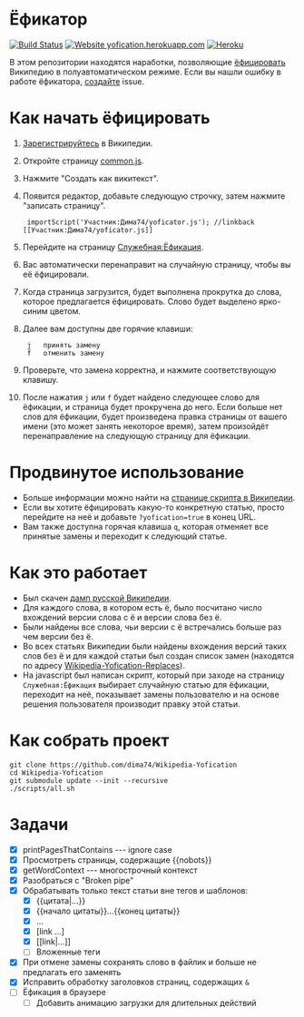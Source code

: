 # Ёфикатор

[![Build Status](https://travis-ci.org/dima74/Wikipedia-Yofication.svg?branch=master)](https://travis-ci.org/dima74/Wikipedia-Yofication)
[![Website yofication.herokuapp.com](https://img.shields.io/website-up-down-green-red/https/yofication.herokuapp.com.svg)](https://yofication.herokuapp.com/)
[![Heroku](https://heroku-badge.herokuapp.com/?app=yofication&svg=1)](https://yofication.herokuapp.com/)

В этом репозитории находятся наработки, позволяющие [ёфицировать](https://ru.wikipedia.org/wiki/Ёфикатор) Википедию в полуавтоматическом режиме. Если вы нашли ошибку в работе ёфикатора, [создайте](https://github.com/dima74/Wikipedia-Yofication/issues/new) issue. 

# Как начать ёфицировать
1. [Зарегистрируйтесь](https://ru.wikipedia.org/w/index.php?title=Служебная:Создать_учётную_запись) в Википедии.
2. Откройте страницу [common.js](https://ru.wikipedia.org/wiki/Служебная:Моя_страница/common.js).
3. Нажмите "Создать как викитекст".
4. Появится редактор, добавьте следующую строчку, затем нажмите "записать страницу".

        importScript('Участник:Дима74/yoficator.js'); //linkback [[Участник:Дима74/yoficator.js]]
    
5. Перейдите на страницу [Служебная:Ёфикация](https://ru.wikipedia.org/wiki/Служебная:Ёфикация).
6. Вас автоматически перенаправит на случайную страницу, чтобы вы её ёфицировали.
7. Когда страница загрузится, будет выполнена прокрутка до слова, которое предлагается ёфицировать. Слово будет выделено ярко-синим цветом.
8. Далее вам доступны две горячие клавиши:

        j   принять замену
        f   отменить замену

9. Проверьте, что замена корректна, и нажмите соответствующую клавишу.
10. После нажатия `j` или `f` будет найдено следующее слово для ёфикации, и страница будет прокручена до него. Если больше нет слов для ёфикации, будет произведена правка страницы от вашего имени (это может занять некоторое время), затем произойдёт перенаправление на следующую страницу для ёфикации.

# Продвинутое использование
* Больше информации можно найти на [странице скрипта в Википедии](https://ru.wikipedia.org/wiki/Участник:Дима74/Скрипт-Ёфикатор).
* Если вы хотите ёфицировать какую-то конкретную статью, просто перейдите на неё и добавьте `?yofication=true` в конец URL.
* Вам также доступна горячая клавиша `q`, которая отменяет все принятые замены и переходит к следующий статье.

# Как это работает
* Был скачен [дамп русской Википедии](https://dumps.wikimedia.org/backup-index.html).
* Для каждого слова, в котором есть ё, было посчитано число вхождений версии слова с ё и версии слова без ё.
* Были найдены все слова, чьи версии с ё встречались больше раз чем версии без ё.
* Во всех статьях Википедии были найдены вхождения версий таких слов без ё и для каждой статьи был создан список замен (находятся по адресу [Wikipedia-Yofication-Replaces](https://github.com/dima74/Wikipedia-Yofication-Replaces)).
* На javascript был написан скрипт, который при заходе на страницу `Служебная:Ёфикация` выбирает случайную статью для ёфикации, переходит на неё, показывает замены пользователю и на основе решения пользователя производит правку этой статьи.

# Как собрать проект
    git clone https://github.com/dima74/Wikipedia-Yofication
    cd Wikipedia-Yofication
    git submodule update --init --recursive
    ./scripts/all.sh

# Задачи
- [x] printPagesThatContains --- ignore case
- [x] Просмотреть страницы, содержащие {{nobots}}
- [x] getWordContext --- многострочный контекст
- [x] Разобраться с "Broken pipe"
- [x] Обрабатывать только текст статьи вне тегов и шаблонов:
  - [x] {{цитата|...}}
  - [x] {{начало цитаты}}...{{конец цитаты}}
  - [x] <nowiki>...</nowiki>
  - [x] [link ...]
  - [x] [[link|...]]
  - [ ] Вложенные теги
- [x] При отмене замены сохранять слово в файлик и больше не предлагать его заменять
- [x] Исправить обработку заголовков страниц, содержащих `&`
- [ ] Ёфикация в браузере
  - [ ] Добавить анимацию загрузки для длительных действий

